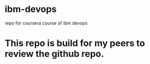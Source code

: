 # ibm-devops
repo for coursera course of ibm devops
<h1>This repo is build for my peers to review the github repo.</h1>
